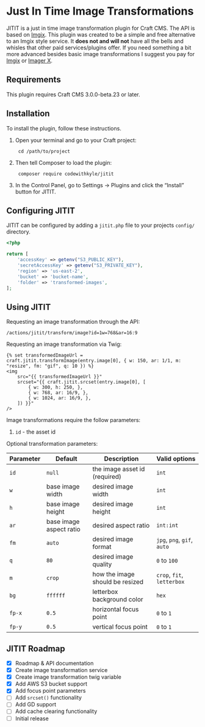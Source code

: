 # Just In Time Image Transformations

JITIT is a just in time image transformation plugin for Craft CMS. The API is based on [Imgix](https://docs.imgix.com/apis/url). This plugin was created to be a simple and free alternative to an Imgix style service. It **does not and will not** have all the bells and whisles that other paid services/plugins offer. If you need something a bit more advanced besides basic image transformations I suggest you pay for [Imgix](https://www.imgix.com/pricing) or [Imager X](https://plugins.craftcms.com/imager-x).

## Requirements

This plugin requires Craft CMS 3.0.0-beta.23 or later.

## Installation

To install the plugin, follow these instructions.

1. Open your terminal and go to your Craft project:

        cd /path/to/project

2. Then tell Composer to load the plugin:

        composer require codewithkyle/jitit

3. In the Control Panel, go to Settings → Plugins and click the “Install” button for JITIT.

## Configuring JITIT

JITIT can be configured by adding a `jitit.php` file to your projects `config/` directory.

```php
<?php

return [
    'accessKey' => getenv("S3_PUBLIC_KEY"),
    'secretAccessKey' => getenv("S3_PRIVATE_KEY"),
    'region' => 'us-east-2',
    'bucket' => 'bucket-name',
    'folder' => 'transformed-images',
];
```

## Using JITIT

Requesting an image transformation through the API:

```
/actions/jitit/transform/image?id=1w=768&ar=16:9
```

Requesting an image transformation via Twig:

```twig
{% set transformedImageUrl = craft.jitit.transformImage(entry.image[0], { w: 150, ar: 1/1, m: "resize", fm: "gif", q: 10 }) %}
<img 
    src="{{ transformedImageUrl }}" 
    srcset="{{ craft.jitit.srcset(entry.image[0], [
        { w: 300, h: 250, },
        { w: 768, ar: 16/9, },
        { w: 1024, ar: 16/9, },
    ]) }}" 
/>
```

Image transformations require the follow parameters:

1. `id` - the asset id

Optional transformation parameters:

| Parameter     | Default                  | Description                     | Valid options                       |
| ------------- | ------------------------ | ------------------------------- | ----------------------------------- |
| `id`          | `null`                   | the image asset id (required)   | `int`                               |
| `w`           | base image width         | desired image width             | `int`                               |
| `h`           | base image height        | desired image height            | `int`                               |
| `ar`          | base image aspect ratio  | desired aspect ratio            | `int:int`                           |
| `fm`          | `auto`                   | desired image format            | `jpg`, `png`, `gif`, `auto`         |
| `q`           | `80`                     | desired image quality           | `0` to `100`                        |
| `m`           | `crop`                   | how the image should be resized | `crop`, `fit`, `letterbox`          |
| `bg`          | `ffffff`                 | letterbox background color      | `hex`                               |
| `fp-x`        | `0.5`                    | horizontal focus point          | `0` to `1`                          |
| `fp-y`        | `0.5`                    | vertical focus point            | `0` to `1`                          |

## JITIT Roadmap

- [x] Roadmap & API documentation
- [x] Create image transformation service
- [x] Create image transformation twig variable
- [x] Add AWS S3 bucket support
- [x] Add focus point parameters
- [ ] Add `srcset()` functionality
- [ ] Add GD support
- [ ] Add cache clearing functionality
- [ ] Initial release
